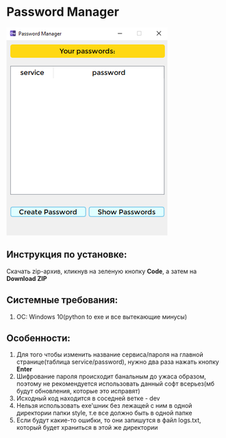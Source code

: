 # Password Manager
![Image alt](https://github.com/leodedsec/readme_images/raw/main/password_manager_images/password_manager_1.png)
## Инструкция по установке:
Скачать zip-архив, кликнув на зеленую кнопку **Code**, а затем на **Download ZIP**

## Системные требования:
1) ОС: Windows 10(python to exe и все вытекающие минусы)

## Особенности:
1) Для того чтобы изменить название сервиса/пароля на главной странице(таблица service/password), нужно два раза нажать кнопку **Enter**
2) Шифрование пароля происходит банальным до ужаса образом, поэтому не рекомендуется использовать данный софт всерьез(мб будут обновления, которые это исправят)
3) Исходный код находится в соседней ветке - dev
4) Нельзя использовать exe'шник без лежащей с ним в одной директории папки style, т.е все должно быть в одной папке
5) Если будут какие-то ошибки, то они запишутся в файл logs.txt, который будет храниться в этой же директории
